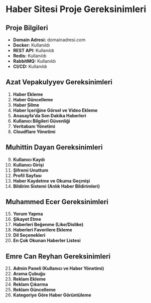 # Haber Sitesi Proje Gereksinimleri

## Proje Bilgileri
- **Domain Adresi:** domainadresi.com
- **Docker:** Kullanıldı
- **REST API:** Kullanıldı
- **Redis:** Kullanıldı
- **RabbitMQ:** Kullanıldı
- **CI/CD:** Kullanıldı







## Azat Vepakulyyev Gereksinimleri
1. **Haber Ekleme**
2. **Haber Güncelleme**
3. **Haber Silme**
4. **Haber İçeriğine Görsel ve Video Ekleme**
5. **Anasayfa'da Son Dakika Haberleri**
6. **Kullanıcı Bilgileri Güvenliği**
7. **Veritabanı Yönetimi**
8. **Cloudflare Yönetimi**


## Muhittin Dayan Gereksinimleri
9. **Kullanıcı Kaydı**
10. **Kullanıcı Girişi**
11. **Şifremi Unuttum**
12. **Profil Sayfası**
13. **Haber Kaydetme ve Okuma Geçmişi**
14. **Bildirim Sistemi (Anlık Haber Bildirimleri)**


## Muhammed Ecer Gereksinimleri
15. **Yorum Yapma**
16. **Şikayet Etme**
17. **Haberleri Beğenme (Like/Dislike)**
18. **Haberleri Favorilere Ekleme**
19. **Dil Seçenekleri**
20. **En Çok Okunan Haberler Listesi**


## Emre Can Reyhan Gereksinimleri
21. **Admin Paneli (Kullanıcı ve Haber Yönetimi)**
22. **Arama Çubuğu**
23. **Reklam Ekleme**
24. **Reklam Çıkarma**
25. **Reklam Güncelleme**
26. **Kategoriye Göre Haber Görüntüleme**
